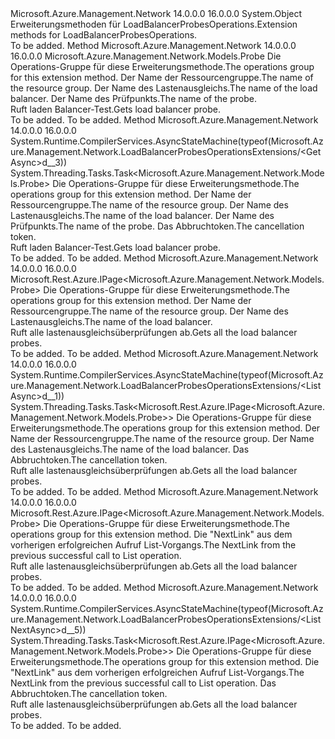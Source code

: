 <Type Name="LoadBalancerProbesOperationsExtensions" FullName="Microsoft.Azure.Management.Network.LoadBalancerProbesOperationsExtensions">
  <TypeSignature Language="C#" Value="public static class LoadBalancerProbesOperationsExtensions" />
  <TypeSignature Language="ILAsm" Value=".class public auto ansi abstract sealed beforefieldinit LoadBalancerProbesOperationsExtensions extends System.Object" />
  <TypeSignature Language="DocId" Value="T:Microsoft.Azure.Management.Network.LoadBalancerProbesOperationsExtensions" />
  <TypeSignature Language="VB.NET" Value="Public Module LoadBalancerProbesOperationsExtensions" />
  <TypeSignature Language="F#" Value="type LoadBalancerProbesOperationsExtensions = class" />
  <AssemblyInfo>
    <AssemblyName>Microsoft.Azure.Management.Network</AssemblyName>
    <AssemblyVersion>14.0.0.0</AssemblyVersion>
    <AssemblyVersion>16.0.0.0</AssemblyVersion>
  </AssemblyInfo>
  <Base>
    <BaseTypeName>System.Object</BaseTypeName>
  </Base>
  <Interfaces />
  <Docs>
    <summary>
            <span data-ttu-id="d7c2e-101">Erweiterungsmethoden für LoadBalancerProbesOperations.</span><span class="sxs-lookup"><span data-stu-id="d7c2e-101">Extension methods for LoadBalancerProbesOperations.</span></span>
            </summary>
    <remarks>To be added.</remarks>
  </Docs>
  <Members>
    <Member MemberName="Get">
      <MemberSignature Language="C#" Value="public static Microsoft.Azure.Management.Network.Models.Probe Get (this Microsoft.Azure.Management.Network.ILoadBalancerProbesOperations operations, string resourceGroupName, string loadBalancerName, string probeName);" />
      <MemberSignature Language="ILAsm" Value=".method public static hidebysig class Microsoft.Azure.Management.Network.Models.Probe Get(class Microsoft.Azure.Management.Network.ILoadBalancerProbesOperations operations, string resourceGroupName, string loadBalancerName, string probeName) cil managed" />
      <MemberSignature Language="DocId" Value="M:Microsoft.Azure.Management.Network.LoadBalancerProbesOperationsExtensions.Get(Microsoft.Azure.Management.Network.ILoadBalancerProbesOperations,System.String,System.String,System.String)" />
      <MemberSignature Language="VB.NET" Value="&lt;Extension()&gt;&#xA;Public Function Get (operations As ILoadBalancerProbesOperations, resourceGroupName As String, loadBalancerName As String, probeName As String) As Probe" />
      <MemberSignature Language="F#" Value="static member Get : Microsoft.Azure.Management.Network.ILoadBalancerProbesOperations * string * string * string -&gt; Microsoft.Azure.Management.Network.Models.Probe" Usage="Microsoft.Azure.Management.Network.LoadBalancerProbesOperationsExtensions.Get (operations, resourceGroupName, loadBalancerName, probeName)" />
      <MemberType>Method</MemberType>
      <AssemblyInfo>
        <AssemblyName>Microsoft.Azure.Management.Network</AssemblyName>
        <AssemblyVersion>14.0.0.0</AssemblyVersion>
        <AssemblyVersion>16.0.0.0</AssemblyVersion>
      </AssemblyInfo>
      <ReturnValue>
        <ReturnType>Microsoft.Azure.Management.Network.Models.Probe</ReturnType>
      </ReturnValue>
      <Parameters>
        <Parameter Name="operations" Type="Microsoft.Azure.Management.Network.ILoadBalancerProbesOperations" RefType="this" />
        <Parameter Name="resourceGroupName" Type="System.String" />
        <Parameter Name="loadBalancerName" Type="System.String" />
        <Parameter Name="probeName" Type="System.String" />
      </Parameters>
      <Docs>
        <param name="operations">
            <span data-ttu-id="d7c2e-102">Die Operations-Gruppe für diese Erweiterungsmethode.</span><span class="sxs-lookup"><span data-stu-id="d7c2e-102">The operations group for this extension method.</span></span>
            </param>
        <param name="resourceGroupName">
            <span data-ttu-id="d7c2e-103">Der Name der Ressourcengruppe.</span><span class="sxs-lookup"><span data-stu-id="d7c2e-103">The name of the resource group.</span></span>
            </param>
        <param name="loadBalancerName">
            <span data-ttu-id="d7c2e-104">Der Name des Lastenausgleichs.</span><span class="sxs-lookup"><span data-stu-id="d7c2e-104">The name of the load balancer.</span></span>
            </param>
        <param name="probeName">
            <span data-ttu-id="d7c2e-105">Der Name des Prüfpunkts.</span><span class="sxs-lookup"><span data-stu-id="d7c2e-105">The name of the probe.</span></span>
            </param>
        <summary>
            <span data-ttu-id="d7c2e-106">Ruft laden Balancer-Test.</span><span class="sxs-lookup"><span data-stu-id="d7c2e-106">Gets load balancer probe.</span></span>
            </summary>
        <returns>To be added.</returns>
        <remarks>To be added.</remarks>
      </Docs>
    </Member>
    <Member MemberName="GetAsync">
      <MemberSignature Language="C#" Value="public static System.Threading.Tasks.Task&lt;Microsoft.Azure.Management.Network.Models.Probe&gt; GetAsync (this Microsoft.Azure.Management.Network.ILoadBalancerProbesOperations operations, string resourceGroupName, string loadBalancerName, string probeName, System.Threading.CancellationToken cancellationToken = null);" />
      <MemberSignature Language="ILAsm" Value=".method public static hidebysig class System.Threading.Tasks.Task`1&lt;class Microsoft.Azure.Management.Network.Models.Probe&gt; GetAsync(class Microsoft.Azure.Management.Network.ILoadBalancerProbesOperations operations, string resourceGroupName, string loadBalancerName, string probeName, valuetype System.Threading.CancellationToken cancellationToken) cil managed" />
      <MemberSignature Language="DocId" Value="M:Microsoft.Azure.Management.Network.LoadBalancerProbesOperationsExtensions.GetAsync(Microsoft.Azure.Management.Network.ILoadBalancerProbesOperations,System.String,System.String,System.String,System.Threading.CancellationToken)" />
      <MemberSignature Language="F#" Value="static member GetAsync : Microsoft.Azure.Management.Network.ILoadBalancerProbesOperations * string * string * string * System.Threading.CancellationToken -&gt; System.Threading.Tasks.Task&lt;Microsoft.Azure.Management.Network.Models.Probe&gt;" Usage="Microsoft.Azure.Management.Network.LoadBalancerProbesOperationsExtensions.GetAsync (operations, resourceGroupName, loadBalancerName, probeName, cancellationToken)" />
      <MemberType>Method</MemberType>
      <AssemblyInfo>
        <AssemblyName>Microsoft.Azure.Management.Network</AssemblyName>
        <AssemblyVersion>14.0.0.0</AssemblyVersion>
        <AssemblyVersion>16.0.0.0</AssemblyVersion>
      </AssemblyInfo>
      <Attributes>
        <Attribute>
          <AttributeName>System.Runtime.CompilerServices.AsyncStateMachine(typeof(Microsoft.Azure.Management.Network.LoadBalancerProbesOperationsExtensions/&lt;GetAsync&gt;d__3))</AttributeName>
        </Attribute>
      </Attributes>
      <ReturnValue>
        <ReturnType>System.Threading.Tasks.Task&lt;Microsoft.Azure.Management.Network.Models.Probe&gt;</ReturnType>
      </ReturnValue>
      <Parameters>
        <Parameter Name="operations" Type="Microsoft.Azure.Management.Network.ILoadBalancerProbesOperations" RefType="this" />
        <Parameter Name="resourceGroupName" Type="System.String" />
        <Parameter Name="loadBalancerName" Type="System.String" />
        <Parameter Name="probeName" Type="System.String" />
        <Parameter Name="cancellationToken" Type="System.Threading.CancellationToken" />
      </Parameters>
      <Docs>
        <param name="operations">
            <span data-ttu-id="d7c2e-107">Die Operations-Gruppe für diese Erweiterungsmethode.</span><span class="sxs-lookup"><span data-stu-id="d7c2e-107">The operations group for this extension method.</span></span>
            </param>
        <param name="resourceGroupName">
            <span data-ttu-id="d7c2e-108">Der Name der Ressourcengruppe.</span><span class="sxs-lookup"><span data-stu-id="d7c2e-108">The name of the resource group.</span></span>
            </param>
        <param name="loadBalancerName">
            <span data-ttu-id="d7c2e-109">Der Name des Lastenausgleichs.</span><span class="sxs-lookup"><span data-stu-id="d7c2e-109">The name of the load balancer.</span></span>
            </param>
        <param name="probeName">
            <span data-ttu-id="d7c2e-110">Der Name des Prüfpunkts.</span><span class="sxs-lookup"><span data-stu-id="d7c2e-110">The name of the probe.</span></span>
            </param>
        <param name="cancellationToken">
            <span data-ttu-id="d7c2e-111">Das Abbruchtoken.</span><span class="sxs-lookup"><span data-stu-id="d7c2e-111">The cancellation token.</span></span>
            </param>
        <summary>
            <span data-ttu-id="d7c2e-112">Ruft laden Balancer-Test.</span><span class="sxs-lookup"><span data-stu-id="d7c2e-112">Gets load balancer probe.</span></span>
            </summary>
        <returns>To be added.</returns>
        <remarks>To be added.</remarks>
      </Docs>
    </Member>
    <Member MemberName="List">
      <MemberSignature Language="C#" Value="public static Microsoft.Rest.Azure.IPage&lt;Microsoft.Azure.Management.Network.Models.Probe&gt; List (this Microsoft.Azure.Management.Network.ILoadBalancerProbesOperations operations, string resourceGroupName, string loadBalancerName);" />
      <MemberSignature Language="ILAsm" Value=".method public static hidebysig class Microsoft.Rest.Azure.IPage`1&lt;class Microsoft.Azure.Management.Network.Models.Probe&gt; List(class Microsoft.Azure.Management.Network.ILoadBalancerProbesOperations operations, string resourceGroupName, string loadBalancerName) cil managed" />
      <MemberSignature Language="DocId" Value="M:Microsoft.Azure.Management.Network.LoadBalancerProbesOperationsExtensions.List(Microsoft.Azure.Management.Network.ILoadBalancerProbesOperations,System.String,System.String)" />
      <MemberSignature Language="VB.NET" Value="&lt;Extension()&gt;&#xA;Public Function List (operations As ILoadBalancerProbesOperations, resourceGroupName As String, loadBalancerName As String) As IPage(Of Probe)" />
      <MemberSignature Language="F#" Value="static member List : Microsoft.Azure.Management.Network.ILoadBalancerProbesOperations * string * string -&gt; Microsoft.Rest.Azure.IPage&lt;Microsoft.Azure.Management.Network.Models.Probe&gt;" Usage="Microsoft.Azure.Management.Network.LoadBalancerProbesOperationsExtensions.List (operations, resourceGroupName, loadBalancerName)" />
      <MemberType>Method</MemberType>
      <AssemblyInfo>
        <AssemblyName>Microsoft.Azure.Management.Network</AssemblyName>
        <AssemblyVersion>14.0.0.0</AssemblyVersion>
        <AssemblyVersion>16.0.0.0</AssemblyVersion>
      </AssemblyInfo>
      <ReturnValue>
        <ReturnType>Microsoft.Rest.Azure.IPage&lt;Microsoft.Azure.Management.Network.Models.Probe&gt;</ReturnType>
      </ReturnValue>
      <Parameters>
        <Parameter Name="operations" Type="Microsoft.Azure.Management.Network.ILoadBalancerProbesOperations" RefType="this" />
        <Parameter Name="resourceGroupName" Type="System.String" />
        <Parameter Name="loadBalancerName" Type="System.String" />
      </Parameters>
      <Docs>
        <param name="operations">
            <span data-ttu-id="d7c2e-113">Die Operations-Gruppe für diese Erweiterungsmethode.</span><span class="sxs-lookup"><span data-stu-id="d7c2e-113">The operations group for this extension method.</span></span>
            </param>
        <param name="resourceGroupName">
            <span data-ttu-id="d7c2e-114">Der Name der Ressourcengruppe.</span><span class="sxs-lookup"><span data-stu-id="d7c2e-114">The name of the resource group.</span></span>
            </param>
        <param name="loadBalancerName">
            <span data-ttu-id="d7c2e-115">Der Name des Lastenausgleichs.</span><span class="sxs-lookup"><span data-stu-id="d7c2e-115">The name of the load balancer.</span></span>
            </param>
        <summary>
            <span data-ttu-id="d7c2e-116">Ruft alle lastenausgleichsüberprüfungen ab.</span><span class="sxs-lookup"><span data-stu-id="d7c2e-116">Gets all the load balancer probes.</span></span>
            </summary>
        <returns>To be added.</returns>
        <remarks>To be added.</remarks>
      </Docs>
    </Member>
    <Member MemberName="ListAsync">
      <MemberSignature Language="C#" Value="public static System.Threading.Tasks.Task&lt;Microsoft.Rest.Azure.IPage&lt;Microsoft.Azure.Management.Network.Models.Probe&gt;&gt; ListAsync (this Microsoft.Azure.Management.Network.ILoadBalancerProbesOperations operations, string resourceGroupName, string loadBalancerName, System.Threading.CancellationToken cancellationToken = null);" />
      <MemberSignature Language="ILAsm" Value=".method public static hidebysig class System.Threading.Tasks.Task`1&lt;class Microsoft.Rest.Azure.IPage`1&lt;class Microsoft.Azure.Management.Network.Models.Probe&gt;&gt; ListAsync(class Microsoft.Azure.Management.Network.ILoadBalancerProbesOperations operations, string resourceGroupName, string loadBalancerName, valuetype System.Threading.CancellationToken cancellationToken) cil managed" />
      <MemberSignature Language="DocId" Value="M:Microsoft.Azure.Management.Network.LoadBalancerProbesOperationsExtensions.ListAsync(Microsoft.Azure.Management.Network.ILoadBalancerProbesOperations,System.String,System.String,System.Threading.CancellationToken)" />
      <MemberSignature Language="F#" Value="static member ListAsync : Microsoft.Azure.Management.Network.ILoadBalancerProbesOperations * string * string * System.Threading.CancellationToken -&gt; System.Threading.Tasks.Task&lt;Microsoft.Rest.Azure.IPage&lt;Microsoft.Azure.Management.Network.Models.Probe&gt;&gt;" Usage="Microsoft.Azure.Management.Network.LoadBalancerProbesOperationsExtensions.ListAsync (operations, resourceGroupName, loadBalancerName, cancellationToken)" />
      <MemberType>Method</MemberType>
      <AssemblyInfo>
        <AssemblyName>Microsoft.Azure.Management.Network</AssemblyName>
        <AssemblyVersion>14.0.0.0</AssemblyVersion>
        <AssemblyVersion>16.0.0.0</AssemblyVersion>
      </AssemblyInfo>
      <Attributes>
        <Attribute>
          <AttributeName>System.Runtime.CompilerServices.AsyncStateMachine(typeof(Microsoft.Azure.Management.Network.LoadBalancerProbesOperationsExtensions/&lt;ListAsync&gt;d__1))</AttributeName>
        </Attribute>
      </Attributes>
      <ReturnValue>
        <ReturnType>System.Threading.Tasks.Task&lt;Microsoft.Rest.Azure.IPage&lt;Microsoft.Azure.Management.Network.Models.Probe&gt;&gt;</ReturnType>
      </ReturnValue>
      <Parameters>
        <Parameter Name="operations" Type="Microsoft.Azure.Management.Network.ILoadBalancerProbesOperations" RefType="this" />
        <Parameter Name="resourceGroupName" Type="System.String" />
        <Parameter Name="loadBalancerName" Type="System.String" />
        <Parameter Name="cancellationToken" Type="System.Threading.CancellationToken" />
      </Parameters>
      <Docs>
        <param name="operations">
            <span data-ttu-id="d7c2e-117">Die Operations-Gruppe für diese Erweiterungsmethode.</span><span class="sxs-lookup"><span data-stu-id="d7c2e-117">The operations group for this extension method.</span></span>
            </param>
        <param name="resourceGroupName">
            <span data-ttu-id="d7c2e-118">Der Name der Ressourcengruppe.</span><span class="sxs-lookup"><span data-stu-id="d7c2e-118">The name of the resource group.</span></span>
            </param>
        <param name="loadBalancerName">
            <span data-ttu-id="d7c2e-119">Der Name des Lastenausgleichs.</span><span class="sxs-lookup"><span data-stu-id="d7c2e-119">The name of the load balancer.</span></span>
            </param>
        <param name="cancellationToken">
            <span data-ttu-id="d7c2e-120">Das Abbruchtoken.</span><span class="sxs-lookup"><span data-stu-id="d7c2e-120">The cancellation token.</span></span>
            </param>
        <summary>
            <span data-ttu-id="d7c2e-121">Ruft alle lastenausgleichsüberprüfungen ab.</span><span class="sxs-lookup"><span data-stu-id="d7c2e-121">Gets all the load balancer probes.</span></span>
            </summary>
        <returns>To be added.</returns>
        <remarks>To be added.</remarks>
      </Docs>
    </Member>
    <Member MemberName="ListNext">
      <MemberSignature Language="C#" Value="public static Microsoft.Rest.Azure.IPage&lt;Microsoft.Azure.Management.Network.Models.Probe&gt; ListNext (this Microsoft.Azure.Management.Network.ILoadBalancerProbesOperations operations, string nextPageLink);" />
      <MemberSignature Language="ILAsm" Value=".method public static hidebysig class Microsoft.Rest.Azure.IPage`1&lt;class Microsoft.Azure.Management.Network.Models.Probe&gt; ListNext(class Microsoft.Azure.Management.Network.ILoadBalancerProbesOperations operations, string nextPageLink) cil managed" />
      <MemberSignature Language="DocId" Value="M:Microsoft.Azure.Management.Network.LoadBalancerProbesOperationsExtensions.ListNext(Microsoft.Azure.Management.Network.ILoadBalancerProbesOperations,System.String)" />
      <MemberSignature Language="VB.NET" Value="&lt;Extension()&gt;&#xA;Public Function ListNext (operations As ILoadBalancerProbesOperations, nextPageLink As String) As IPage(Of Probe)" />
      <MemberSignature Language="F#" Value="static member ListNext : Microsoft.Azure.Management.Network.ILoadBalancerProbesOperations * string -&gt; Microsoft.Rest.Azure.IPage&lt;Microsoft.Azure.Management.Network.Models.Probe&gt;" Usage="Microsoft.Azure.Management.Network.LoadBalancerProbesOperationsExtensions.ListNext (operations, nextPageLink)" />
      <MemberType>Method</MemberType>
      <AssemblyInfo>
        <AssemblyName>Microsoft.Azure.Management.Network</AssemblyName>
        <AssemblyVersion>14.0.0.0</AssemblyVersion>
        <AssemblyVersion>16.0.0.0</AssemblyVersion>
      </AssemblyInfo>
      <ReturnValue>
        <ReturnType>Microsoft.Rest.Azure.IPage&lt;Microsoft.Azure.Management.Network.Models.Probe&gt;</ReturnType>
      </ReturnValue>
      <Parameters>
        <Parameter Name="operations" Type="Microsoft.Azure.Management.Network.ILoadBalancerProbesOperations" RefType="this" />
        <Parameter Name="nextPageLink" Type="System.String" />
      </Parameters>
      <Docs>
        <param name="operations">
            <span data-ttu-id="d7c2e-122">Die Operations-Gruppe für diese Erweiterungsmethode.</span><span class="sxs-lookup"><span data-stu-id="d7c2e-122">The operations group for this extension method.</span></span>
            </param>
        <param name="nextPageLink">
            <span data-ttu-id="d7c2e-123">Die "NextLink" aus dem vorherigen erfolgreichen Aufruf List-Vorgangs.</span><span class="sxs-lookup"><span data-stu-id="d7c2e-123">The NextLink from the previous successful call to List operation.</span></span>
            </param>
        <summary>
            <span data-ttu-id="d7c2e-124">Ruft alle lastenausgleichsüberprüfungen ab.</span><span class="sxs-lookup"><span data-stu-id="d7c2e-124">Gets all the load balancer probes.</span></span>
            </summary>
        <returns>To be added.</returns>
        <remarks>To be added.</remarks>
      </Docs>
    </Member>
    <Member MemberName="ListNextAsync">
      <MemberSignature Language="C#" Value="public static System.Threading.Tasks.Task&lt;Microsoft.Rest.Azure.IPage&lt;Microsoft.Azure.Management.Network.Models.Probe&gt;&gt; ListNextAsync (this Microsoft.Azure.Management.Network.ILoadBalancerProbesOperations operations, string nextPageLink, System.Threading.CancellationToken cancellationToken = null);" />
      <MemberSignature Language="ILAsm" Value=".method public static hidebysig class System.Threading.Tasks.Task`1&lt;class Microsoft.Rest.Azure.IPage`1&lt;class Microsoft.Azure.Management.Network.Models.Probe&gt;&gt; ListNextAsync(class Microsoft.Azure.Management.Network.ILoadBalancerProbesOperations operations, string nextPageLink, valuetype System.Threading.CancellationToken cancellationToken) cil managed" />
      <MemberSignature Language="DocId" Value="M:Microsoft.Azure.Management.Network.LoadBalancerProbesOperationsExtensions.ListNextAsync(Microsoft.Azure.Management.Network.ILoadBalancerProbesOperations,System.String,System.Threading.CancellationToken)" />
      <MemberSignature Language="F#" Value="static member ListNextAsync : Microsoft.Azure.Management.Network.ILoadBalancerProbesOperations * string * System.Threading.CancellationToken -&gt; System.Threading.Tasks.Task&lt;Microsoft.Rest.Azure.IPage&lt;Microsoft.Azure.Management.Network.Models.Probe&gt;&gt;" Usage="Microsoft.Azure.Management.Network.LoadBalancerProbesOperationsExtensions.ListNextAsync (operations, nextPageLink, cancellationToken)" />
      <MemberType>Method</MemberType>
      <AssemblyInfo>
        <AssemblyName>Microsoft.Azure.Management.Network</AssemblyName>
        <AssemblyVersion>14.0.0.0</AssemblyVersion>
        <AssemblyVersion>16.0.0.0</AssemblyVersion>
      </AssemblyInfo>
      <Attributes>
        <Attribute>
          <AttributeName>System.Runtime.CompilerServices.AsyncStateMachine(typeof(Microsoft.Azure.Management.Network.LoadBalancerProbesOperationsExtensions/&lt;ListNextAsync&gt;d__5))</AttributeName>
        </Attribute>
      </Attributes>
      <ReturnValue>
        <ReturnType>System.Threading.Tasks.Task&lt;Microsoft.Rest.Azure.IPage&lt;Microsoft.Azure.Management.Network.Models.Probe&gt;&gt;</ReturnType>
      </ReturnValue>
      <Parameters>
        <Parameter Name="operations" Type="Microsoft.Azure.Management.Network.ILoadBalancerProbesOperations" RefType="this" />
        <Parameter Name="nextPageLink" Type="System.String" />
        <Parameter Name="cancellationToken" Type="System.Threading.CancellationToken" />
      </Parameters>
      <Docs>
        <param name="operations">
            <span data-ttu-id="d7c2e-125">Die Operations-Gruppe für diese Erweiterungsmethode.</span><span class="sxs-lookup"><span data-stu-id="d7c2e-125">The operations group for this extension method.</span></span>
            </param>
        <param name="nextPageLink">
            <span data-ttu-id="d7c2e-126">Die "NextLink" aus dem vorherigen erfolgreichen Aufruf List-Vorgangs.</span><span class="sxs-lookup"><span data-stu-id="d7c2e-126">The NextLink from the previous successful call to List operation.</span></span>
            </param>
        <param name="cancellationToken">
            <span data-ttu-id="d7c2e-127">Das Abbruchtoken.</span><span class="sxs-lookup"><span data-stu-id="d7c2e-127">The cancellation token.</span></span>
            </param>
        <summary>
            <span data-ttu-id="d7c2e-128">Ruft alle lastenausgleichsüberprüfungen ab.</span><span class="sxs-lookup"><span data-stu-id="d7c2e-128">Gets all the load balancer probes.</span></span>
            </summary>
        <returns>To be added.</returns>
        <remarks>To be added.</remarks>
      </Docs>
    </Member>
  </Members>
</Type>